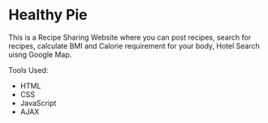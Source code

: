 # Healthy Pie
This is a Recipe Sharing Website where you can post recipes, search for recipes, calculate BMI and Calorie requirement for your body, Hotel Search uisng Google Map.<br/>

Tools Used:
* HTML
* CSS
* JavaScript
* AJAX

    
